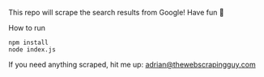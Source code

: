 This repo will scrape the search results from Google! Have fun 🤘

How to run

```
npm install
node index.js
```

If you need anything scraped, hit me up: adrian@thewebscrapingguy.com
